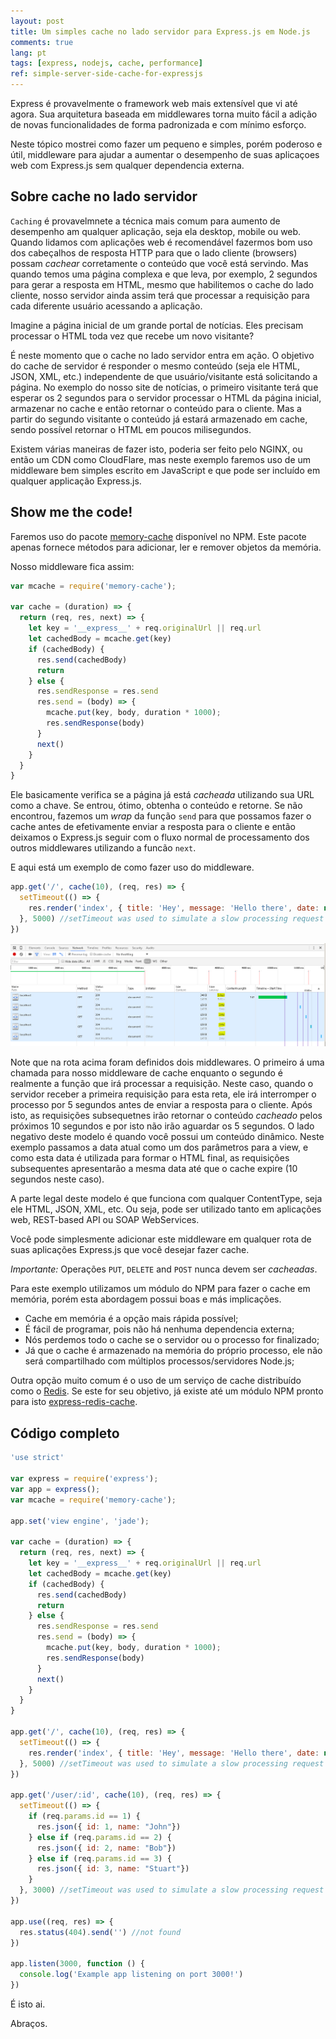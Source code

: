 ```yaml
---
layout: post
title: Um simples cache no lado servidor para Express.js em Node.js
comments: true
lang: pt
tags: [express, nodejs, cache, performance]
ref: simple-server-side-cache-for-expressjs
---
```


Express é provavelmente o framework web mais extensível que vi até agora. Sua arquitetura baseada em middlewares torna muito fácil a adição de novas funcionalidades de forma padronizada e com mínimo esforço.

Neste tópico mostrei como fazer um pequeno e simples, porém poderoso e útil, middleware para ajudar a aumentar o desempenho de suas aplicaçoes web com Express.js sem qualquer dependencia externa.

## Sobre cache no lado servidor

`Caching` é provavelmnete a técnica mais comum para aumento de desempenho am qualquer aplicação, seja ela desktop, mobile ou web. Quando lidamos com aplicações web é recomendável fazermos bom uso dos cabeçalhos de resposta HTTP para que o lado cliente (browsers) possam *cachear* corretamente o conteúdo que você está servindo. Mas quando temos uma página complexa e que leva, por exemplo, 2 segundos para gerar a resposta em HTML, mesmo que habilitemos o cache do lado cliente, nosso servidor ainda assim terá que processar a requisição para cada diferente usuário acessando a aplicação.

Imagine a página inicial de um grande portal de notícias. Eles precisam processar o HTML toda vez que recebe um novo visitante?

É neste momento que o cache no lado servidor entra em ação. O objetivo do cache de servidor é responder o mesmo conteúdo (seja ele HTML, JSON, XML, etc.) independente de que usuário/visitante está solicitando a página. No exemplo do nosso site de notícias, o primeiro visitante terá que esperar os 2 segundos para o servidor processar o HTML da página inicial, armazenar no cache e então retornar o conteúdo para o cliente. Mas a partir do segundo visitante o conteúdo já estará armazenado em cache, sendo possível retornar o HTML em poucos milisegundos.

Existem várias maneiras de fazer isto, poderia ser feito pelo NGINX, ou então um CDN como CloudFlare, mas neste exemplo faremos uso de um middleware bem simples escrito em JavaScript e que pode ser incluído em qualquer applicação Express.js.

## Show me the code!

Faremos uso do pacote [memory-cache](https://www.npmjs.com/package/memory-cache) disponível no NPM. Este pacote apenas fornece métodos para adicionar, ler e remover objetos da memória.

Nosso middleware fica assim:

~~~javascript
var mcache = require('memory-cache');

var cache = (duration) => {
  return (req, res, next) => {
    let key = '__express__' + req.originalUrl || req.url
    let cachedBody = mcache.get(key)
    if (cachedBody) {
      res.send(cachedBody)
      return
    } else {
      res.sendResponse = res.send
      res.send = (body) => {
        mcache.put(key, body, duration * 1000);
        res.sendResponse(body)
      }
      next()
    }
  }
}
~~~

Ele basicamente verifica se a página já está *cacheada* utilizando sua URL como a chave. Se entrou, ótimo, obtenha o conteúdo e retorne. Se não encontrou, fazemos um *wrap* da função `send` para que possamos fazer o cache antes de efetivamente enviar a resposta para o cliente e então deixamos o Express.js seguir com o fluxo normal de processamento dos outros middlewares utilizando a funcão `next`.

E aqui está um exemplo de como fazer uso do middleware.

~~~javascript
app.get('/', cache(10), (req, res) => {
  setTimeout(() => {
    res.render('index', { title: 'Hey', message: 'Hello there', date: new Date()})
  }, 5000) //setTimeout was used to simulate a slow processing request
})
~~~

![](/public/images/server-side-cache-express.png)

Note que na rota acima foram definidos dois middlewares. O primeiro á uma chamada para nosso middleware de cache enquanto o segundo é realmente a função que irá processar a requisição. Neste caso, quando o servidor receber a primeira requisição para esta reta, ele irá interromper o processo por 5 segundos antes de enviar a resposta para o cliente. Após isto, as requisições subsequetnes irão retornar o conteúdo *cacheado* pelos próximos 10 segundos e por isto não irão aguardar os 5 segundos. O lado negativo deste modelo é quando você possui um conteúdo dinâmico. Neste exemplo passamos a data atual como um dos parâmetros para a view, e como esta data é utilizada para formar o HTML final, as requisições subsequentes apresentarão a mesma data até que o cache expire (10 segundos neste caso).

A parte legal deste modelo é que funciona com qualquer ContentType, seja ele HTML, JSON, XML, etc. Ou seja, pode ser utilizado tanto em aplicações web, REST-based API ou SOAP WebServices.

Você pode simplesmente adicionar este middleware em qualquer rota de suas aplicações Express.js que você desejar fazer cache.

*Importante:* Operações `PUT`, `DELETE` and `POST` nunca devem ser *cacheadas*.

Para este exemplo utilizamos um módulo do NPM para fazer o cache em memória, porém esta abordagem possui boas e más implicações.

- Cache em memória é a opção mais rápida possível;
- É fácil de programar, pois não há nenhuma dependencia externa;
- Nós perdemos todo o cache se o servidor ou o processo for finalizado;
- Já que o cache é armazenado na memória do próprio processo, ele não será compartilhado com múltiplos processos/servidores Node.js;

Outra opção muito comum é o uso de um serviço de cache distribuído como o [Redis](http://redis.io/). Se este for seu objetivo, já existe até um módulo NPM pronto para isto [express-redis-cache](https://www.npmjs.com/package/express-redis-cache).

## Código completo

~~~javascript
'use strict'

var express = require('express');
var app = express();
var mcache = require('memory-cache');

app.set('view engine', 'jade');

var cache = (duration) => {
  return (req, res, next) => {
    let key = '__express__' + req.originalUrl || req.url
    let cachedBody = mcache.get(key)
    if (cachedBody) {
      res.send(cachedBody)
      return
    } else {
      res.sendResponse = res.send
      res.send = (body) => {
        mcache.put(key, body, duration * 1000);
        res.sendResponse(body)
      }
      next()
    }
  }
}

app.get('/', cache(10), (req, res) => {
  setTimeout(() => {
    res.render('index', { title: 'Hey', message: 'Hello there', date: new Date()})
  }, 5000) //setTimeout was used to simulate a slow processing request
})

app.get('/user/:id', cache(10), (req, res) => {
  setTimeout(() => {
    if (req.params.id == 1) {
      res.json({ id: 1, name: "John"})
    } else if (req.params.id == 2) {
      res.json({ id: 2, name: "Bob"})
    } else if (req.params.id == 3) {
      res.json({ id: 3, name: "Stuart"})
    }
  }, 3000) //setTimeout was used to simulate a slow processing request
})

app.use((req, res) => {
  res.status(404).send('') //not found
})

app.listen(3000, function () {
  console.log('Example app listening on port 3000!')
})
~~~

É isto ai.

Abraços.